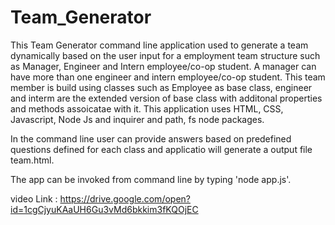 # Team_Generator

This Team Generator command line application used to generate a team dynamically based on the user input for a employment team structure such as Manager, Engineer and Intern employee/co-op student. A manager can have more than one engineer and intern employee/co-op student. This team member is build using classes such as Employee as base class, engineer and interm are the extended version of base class with additonal properties and methods assoicatae with it. This application uses HTML, CSS, Javascript, Node Js and inquirer and path, fs node packages.

In the command line user can provide answers based on predefined questions defined for each class and applicatio will generate a output file team.html. 

The app can be invoked from command line by typing 'node app.js'.

video Link : https://drive.google.com/open?id=1cgCjyuKAaUH6Gu3vMd6bkkim3fKQOjEC






































































































































